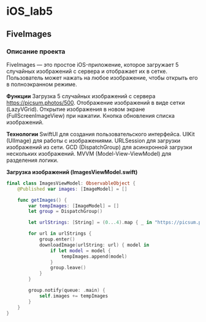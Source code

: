 # iOS_lab5
## FiveImages

### Описание проекта
FiveImages — это простое iOS-приложение, которое загружает 5 случайных изображений с сервера и отображает их в сетке. Пользователь может нажать на любое изображение, чтобы открыть его в полноэкранном режиме.

 **Функции** 
Загрузка 5 случайных изображений с сервера https://picsum.photos/500.
Отображение изображений в виде сетки (LazyVGrid).
Открытие изображения в новом экране (FullScreenImageView) при нажатии.
Кнопка обновления списка изображений.

**Технологии** 
SwiftUI для создания пользовательского интерфейса.
UIKit (UIImage) для работы с изображениями.
URLSession для загрузки изображений из сети.
GCD (DispatchGroup) для асинхронной загрузки нескольких изображений.
MVVM (Model-View-ViewModel) для разделения логики.

**Загрузка изображений (ImagesViewModel.swift)**
```swift
final class ImagesViewModel: ObservableObject {
    @Published var images: [ImageModel] = []

    func getImages() {
        var tempImages: [ImageModel] = []
        let group = DispatchGroup()

        let urlStrings: [String] = (0...4).map { _ in "https://picsum.photos/500" }

        for url in urlStrings {
            group.enter()
            downloadImage(urlString: url) { model in
                if let model = model {
                    tempImages.append(model)
                }
                group.leave()
            }
        }

        group.notify(queue: .main) {
            self.images += tempImages
        }
    }
}
```
